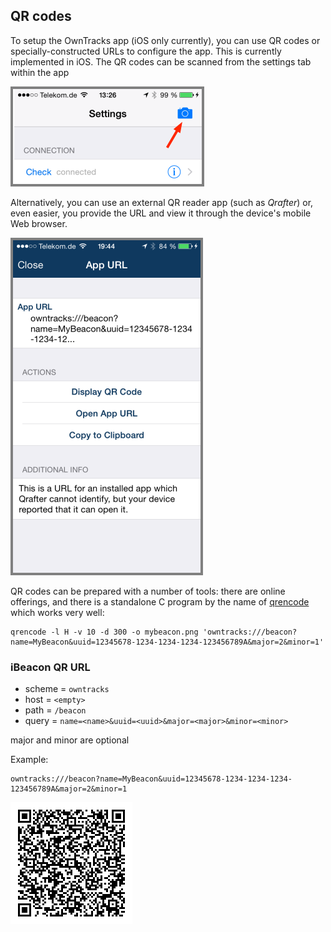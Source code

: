 ## QR codes

To setup the OwnTracks app (iOS only currently), you can use QR codes or specially-constructed URLs to configure the app. This is currently implemented in iOS. The QR codes can be scanned from the settings tab within the app

![iOS settings](images/b-ios-scan-setting.png)

Alternatively, you can use an external QR reader app (such as _Qrafter_) or, even easier, you provide the URL and view it through the device's mobile Web browser.

![QRafter](images/b-qrafter.png)

QR codes can be prepared with a number of tools: there are online offerings, and there is a standalone C program by the name of [qrencode](https://fukuchi.org/works/qrencode/) which works very well:

```
qrencode -l H -v 10 -d 300 -o mybeacon.png 'owntracks:///beacon?name=MyBeacon&uuid=12345678-1234-1234-1234-123456789A&major=2&minor=1'
```

### iBeacon QR URL

* scheme = `owntracks`
* host = `<empty>`
* path = `/beacon`
* query = `name=<name>&uuid=<uuid>&major=<major>&minor=<minor>`

major and minor are optional

Example:

```
owntracks:///beacon?name=MyBeacon&uuid=12345678-1234-1234-1234-123456789A&major=2&minor=1
```

![beacon QR](images/beacon.png)


